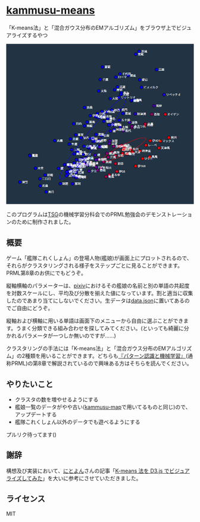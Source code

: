 [kammusu-means](https://hakatashi.github.io/kammusu-means/)
=============

「K-means法」と「混合ガウス分布のEMアルゴリズム」をブラウザ上でビジュアライズするやつ

[![Scren Shot](assets/screenshot.png)](https://hakatashi.github.io/kammusu-means/)

このプログラムは[TSG](http://www.tsg.ne.jp/)の機械学習分科会でのPRML勉強会のデモンストレーションのために制作されました。

## 概要

ゲーム「艦隊これくしょん」の登場人物(艦娘)が画面上にプロットされるので、それらがクラスタリングされる様子をステップごとに見ることができます。PRML第8章のお供にでもどうぞ。

縦軸横軸のパラメーターは、[pixiv](http://www.pixiv.net/)におけるその艦娘の名前と別の単語の共起度を対数スケールにし、平均及び分散を揃えた値になっています。割と適当に収集したのであまり当てにしないでください。生データは[data.json](data.json)に置いてあるのでご自由にどうぞ。

縦軸および横軸に用いる単語は画面下のメニューから自由に選ぶことができます。うまく分類できる組み合わせを探してみてください。(といっても綺麗に分かれるパラメータが一つしか無いのですが……)

クラスタリングの手法には「K-means法」と「混合ガウス分布のEMアルゴリズム」の2種類を用いることができます。どちらも[『パターン認識と機械学習』](http://ibisforest.org/index.php?PRML)(通称PRML)の第8章で解説されているので興味ある方はそちらを読んでください。

## やりたいこと

* クラスタの数を増やせるようにする
* 艦娘一覧のデータがやや古い([kammusu-map](https://hakatashi.github.io/kammusu-map/)で用いてるものと同じ)ので、アップデートする
* 艦隊これくしょん以外のデータでも遊べるようにする

プルリク待ってます()

## 謝辞

構想及び実装において、[にとよん](http://github.com/nitoyon)さんの記事「[K-means 法を D3.js でビジュアライズしてみた](http://tech.nitoyon.com/ja/blog/2013/11/07/k-means/)」を大いに参考にさせていただきました。

## ライセンス

MIT
